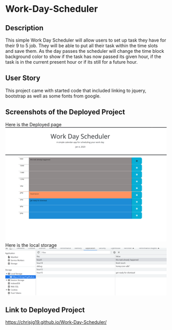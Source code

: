 # Work-Day-Scheduler

## Description

This simple Work Day Scheduler will allow users to set up task they have for their 9 to 5 job. They will be able to put all their task within the time slots and save them. As the day passes the scheduler will change the time block background color to show if the task has now passed its given hour, if the task is in the current present hour or if its still for a future hour.

## User Story

This project came with started code that included linking to jquery, bootstrap as well as some fonts from google.

## Screenshots of the Deployed Project
Here is the Deployed page
![Deoplyed project](./Develop/images/deployed.png)
Here is the local storage 
![Local Storage](./Develop/images/local%20storage.png)

## Link to Deployed Project

https://chrisjg19.github.io/Work-Day-Scheduler/